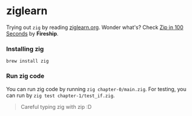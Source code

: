 # ziglearn

Trying out `zig` by reading [ziglearn.org](https://ziglearn.org). Wonder what's? Check [Zip in 100 Seconds](https://www.youtube.com/watch?v=kxT8-C1vmd4&t=61s) by **Fireship**.

### Installing zig

```
brew install zig
```

### Run zig code

You can run zig code by running `zig chapter-0/main.zig`. For testing, you can run by `zig test chapter-1/test_if.zig`.

> Careful typing zig with zip :D
